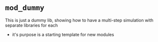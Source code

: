 # `mod_dummy`
 
This is just a dummy lib, showing how to have a multi-step simulation with separate libraries for each
- it's purpose is a starting template for new modules
